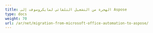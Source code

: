 ```yaml
---
title: الهجرة من التشغيل التلقائي لمايكروسوفت إلى Aspose
type: docs
weight: 70
url: /ar/net/migration-from-microsoft-office-automation-to-aspose/
---
```



